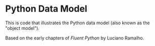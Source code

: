 # Python Data Model
This is code that illustrates the Python data model (also known as the "object model"). 

Based on the early chapters of _Fluent Python_ by Luciano Ramalho.